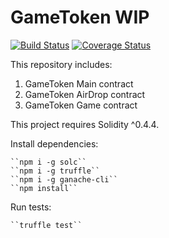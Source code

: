# GameToken WIP
[![Build Status](https://img.shields.io/travis/AfterShockGames/CustomToken.svg?branch=master&style=flat-square)](https://travis-ci.org/AfterShockGames/CustomToken)
[![Coverage Status](https://img.shields.io/coveralls/github/AfterShockGames/CustomToken/master.svg?style=flat-square)](https://coveralls.io/github/AfterShockGames/CustomToken?branch=master)

This repository includes:

1. GameToken Main contract
2. GameToken AirDrop contract
3. GameToken Game contract

This project requires Solidity ^0.4.4.

Install dependencies:

    ``npm i -g solc``
    ``npm i -g truffle``
    ``npm i -g ganache-cli``
    ``npm install``

Run tests:

    ``truffle test``
